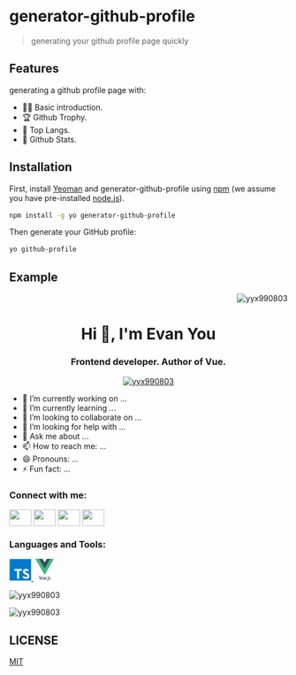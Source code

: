# generator-github-profile

> generating your github profile page quickly

## Features

generating a github profile page with:

- 👨‍💻 Basic introduction.
- 🏆 Github Trophy.
- 🥰 Top Langs.
- 🏅 Github Stats.

## Installation

First, install [Yeoman](http://yeoman.io) and generator-github-profile using [npm](https://www.npmjs.com/) (we assume you have pre-installed [node.js](https://nodejs.org/)).

```bash
npm install -g yo generator-github-profile
```

Then generate your GitHub profile:

```bash
yo github-profile
```

## Example

<p align="right"> <img src="https://komarev.com/ghpvc/?username=yyx990803&label=Profile%20views&color=0e75b6&style=flat" alt="yyx990803" /> </p>

<h1 align="center">Hi 👋, I'm Evan You</h1>
<h3 align="center">Frontend developer. Author of Vue.</h3>

<p align="center"> <a href="https://github.com/ryo-ma/github-profile-trophy"><img src="https://github-profile-trophy.vercel.app/?username=yyx990803&theme=flat" alt="yyx990803" /></a> </p>

- 🔭 I’m currently working on ...
- 🌱 I’m currently learning ...
- 👯 I’m looking to collaborate on ...
- 🤔 I’m looking for help with ...
- 💬 Ask me about ...
- 📫 How to reach me: ...
- 😄 Pronouns: ...
- ⚡ Fun fact: ...

<h3 align="left">Connect with me:</h3>
<p align="left">
<a target="blank"><img align="center" src="https://cdn.jsdelivr.net/npm/simple-icons@v9/icons/twitter.svg"  height="30" width="40" /></a>
<a target="blank"><img align="center" src="https://cdn.jsdelivr.net/npm/simple-icons@v9/icons/linkedin.svg" height="30" width="40" /></a>
<a target="blank"><img align="center" src="https://cdn.jsdelivr.net/npm/simple-icons@v9/icons/stackoverflow.svg" height="30" width="40" /></a>
<a  target="blank"><img align="center" src="https://cdn.jsdelivr.net/npm/simple-icons@v9/icons/facebook.svg"  height="30" width="40" /></a>
</p>

<h3 align="left">Languages and Tools:</h3>

<p align="left"><a href="https://www.typescriptlang.org/" target="_blank"> <img src="https://raw.githubusercontent.com/devicons/devicon/master/icons/typescript/typescript-original.svg" alt="typescript" width="40" height="40"/> </a> <a href="https://vuejs.org/" target="_blank"> <img src="https://raw.githubusercontent.com/devicons/devicon/master/icons/vuejs/vuejs-original-wordmark.svg" alt="vuejs" width="40" height="40"/> </a></p>

<p align="left">
  <img src="https://github-readme-stats.vercel.app/api/top-langs?username=yyx990803&show_icons=true&locale=en&layout=compact&theme=light" alt="yyx990803" />
</p>

<p align="left">
<img src="https://github-readme-stats.vercel.app/api?username=yyx990803&show_icons=true&locale=en&theme=light" alt="yyx990803" />
</p>

## LICENSE

[MIT](https://github.com/yyz945947732/generator-github-profile/blob/master/LICENSE)
